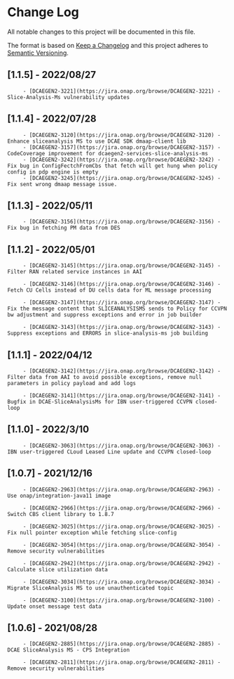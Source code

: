 # Change Log
All notable changes to this project will be documented in this file.

The format is based on [Keep a Changelog](http://keepachangelog.com/)
and this project adheres to [Semantic Versioning](http://semver.org/).

## [1.1.5] - 2022/08/27
         - [DCAEGEN2-3221](https://jira.onap.org/browse/DCAEGEN2-3221) - Slice-Analysis-Ms vulnerability updates

## [1.1.4] - 2022/07/28
         - [DCAEGEN2-3120](https://jira.onap.org/browse/DCAEGEN2-3120) - Enhance sliceanalysis MS to use DCAE SDK dmaap-client lib
         - [DCAEGEN2-3157](https://jira.onap.org/browse/DCAEGEN2-3157) - CodeCoverage improvement for dcaegen2-services-slice-analysis-ms
         - [DCAEGEN2-3242](https://jira.onap.org/browse/DCAEGEN2-3242) - Fix bug in ConfigFectchFromCbs that fetch will get hung when policy config in pdp engine is empty
         - [DCAEGEN2-3245](https://jira.onap.org/browse/DCAEGEN2-3245) - Fix sent wrong dmaap message issue.

## [1.1.3] - 2022/05/11
         - [DCAEGEN2-3156](https://jira.onap.org/browse/DCAEGEN2-3156) - Fix bug in fetching PM data from DES

## [1.1.2] - 2022/05/01
         - [DCAEGEN2-3145](https://jira.onap.org/browse/DCAEGEN2-3145) - Filter RAN related service instances in AAI

         - [DCAEGEN2-3146](https://jira.onap.org/browse/DCAEGEN2-3146) - Fetch CU Cells instead of DU cells data for ML message processing

         - [DCAEGEN2-3147](https://jira.onap.org/browse/DCAEGEN2-3147) - Fix the message content that SLICEANALYSISMS sends to Policy for CCVPN bw adjustment and suppress exceptions and error in job builder

         - [DCAEGEN2-3143](https://jira.onap.org/browse/DCAEGEN2-3143) - Suppress exceptions and ERRORS in slice-analysis-ms job building

## [1.1.1] - 2022/04/12
         - [DCAEGEN2-3142](https://jira.onap.org/browse/DCAEGEN2-3142) - Filter data from AAI to avoid possible exceptions, remove null parameters in policy payload and add logs

         - [DCAEGEN2-3141](https://jira.onap.org/browse/DCAEGEN2-3141) - Bugfix in DCAE-SliceAnalysisMs for IBN user-triggered CCVPN closed-loop

## [1.1.0] - 2022/3/10
         - [DCAEGEN2-3063](https://jira.onap.org/browse/DCAEGEN2-3063) - IBN user-triggered CLoud Leased Line update and CCVPN closed-loop

## [1.0.7] - 2021/12/16
         - [DCAEGEN2-2963](https://jira.onap.org/browse/DCAEGEN2-2963) - Use onap/integration-java11 image

         - [DCAEGEN2-2966](https://jira.onap.org/browse/DCAEGEN2-2966) - Switch CBS client library to 1.8.7

         - [DCAEGEN2-3025](https://jira.onap.org/browse/DCAEGEN2-3025) - Fix null pointer exception while fetching slice-config

         - [DCAEGEN2-3054](https://jira.onap.org/browse/DCAEGEN2-3054) - Remove security vulnerabilities

         - [DCAEGEN2-2942](https://jira.onap.org/browse/DCAEGEN2-2942) - Calculate slice utilization data

         - [DCAEGEN2-3034](https://jira.onap.org/browse/DCAEGEN2-3034) - Migrate SliceAnalysis MS to use unauthenticated topic

         - [DCAEGEN2-3100](https://jira.onap.org/browse/DCAEGEN2-3100) - Update onset message test data

## [1.0.6] - 2021/08/28
         - [DCAEGEN2-2885](https://jira.onap.org/browse/DCAEGEN2-2885) - DCAE SliceAnalysis MS - CPS Integration

         - [DCAEGEN2-2811](https://jira.onap.org/browse/DCAEGEN2-2811) - Remove security vulnerabilities
